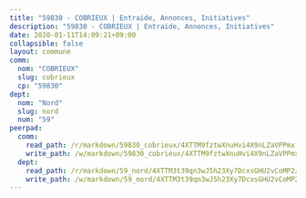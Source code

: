 ```yaml
---
title: "59830 - COBRIEUX | Entraide, Annonces, Initiatives"
description: "59830 - COBRIEUX | Entraide, Annonces, Initiatives"
date: 2020-01-11T14:09:21+09:00
collapsible: false
layout: commune
comm:
  nom: "COBRIEUX"
  slug: cobrieux
  cp: "59830"
dept:
  nom: "Nord"
  slug: nord
  num: "59"
peerpad:
  comm:
    read_path: /r/markdown/59830_cobrieux/4XTTM9fztwXnuHvi4X9nLZaVPPmxf65xpKXt9pZ3w2tqvD1sS
    write_path: /w/markdown/59830_cobrieux/4XTTM9fztwXnuHvi4X9nLZaVPPmxf65xpKXt9pZ3w2tqvD1sS-K3TgTgpTQEis4dSoCJFc67dhByrGk8yUDTv9cwcgF13fKNLvkNrVQUuMerSZijaBLvdW5RyuCo8HcjRvbzwFbDA4HKZm5bQnMSBRGx9fEwwyRDsxcDxQcbwqmREKL34SdqAi76zY
  dept:
    read_path: /r/markdown/59_nord/4XTTM3t39qn3wJ5h23Xy7DcxsGHU2vCoMP2z3iS4TUn3TrtdJ
    write_path: /w/markdown/59_nord/4XTTM3t39qn3wJ5h23Xy7DcxsGHU2vCoMP2z3iS4TUn3TrtdJ-K3TgTuZGkuZqXfr6fpmH7pGsMT6ndvZQMyRDze5QBt7XScLWHoBi246kLoDKpTH2Yo4f3AFSSJqGc2ozvNww7qPLqsDjpvahxCbQ6F5znbfjp6kVgaDcTYc9LyhwSfYuCevnvZUQ
---
```



